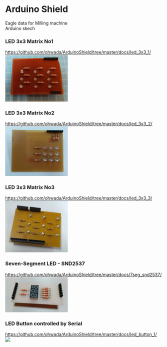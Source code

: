 Arduino Shield
===============

Eagle data for Milling machine <br>
Arduino skech <br>

### LED 3x3 Matrix No1
https://github.com/ohwada/ArduinoShield/tree/master/docs/led_3x3_1/ <br>
<img src="https://raw.githubusercontent.com/ohwada/ArduinoShield/master/docs/led_3x3_1/pcb.png" width="200" />

### LED 3x3 Matrix No2
https://github.com/ohwada/ArduinoShield/tree/master/docs/led_3x3_2/ <br>
<img src="https://raw.githubusercontent.com/ohwada/ArduinoShield/master/docs/led_3x3_2/pcb.png" width="200" />

### LED 3x3 Matrix No3
https://github.com/ohwada/ArduinoShield/tree/master/docs/led_3x3_3/ <br>
<img src="https://raw.githubusercontent.com/ohwada/ArduinoShield/master/docs/led_3x3_3/pcb_front.png" width="200" />

### Seven-Segment LED - SND2537
https://github.com/ohwada/ArduinoShield/tree/master/docs/7seg_snd2537/ <br>
<img src="https://raw.githubusercontent.com/ohwada/ArduinoShield/master/docs/7seg_snd2537/pcb.png" width="200" />

### LED Button controlled by Serial
https://github.com/ohwada/ArduinoShield/tree/master/docs/led_button_1/ <br>
<img src="https://raw.githubusercontent.com/ohwada/ArduinoShield/master/docs/led_button_1/pcb.png" width="200" />

